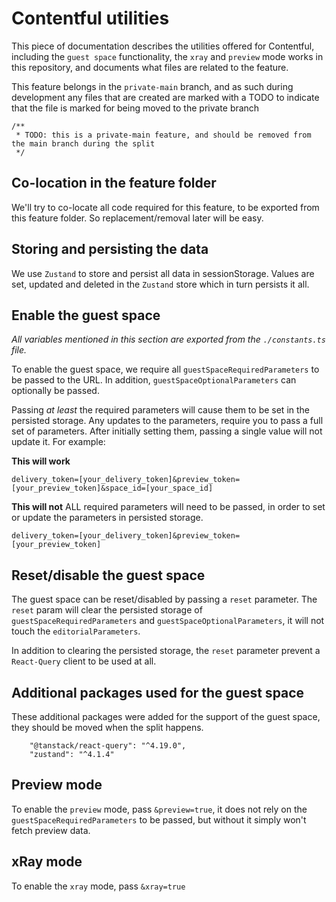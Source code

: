 # Contentful utilities

This piece of documentation describes the utilities offered for Contentful, including the `guest space` functionality,
the `xray` and `preview` mode works in this repository, and documents what files are related to the feature.

This feature belongs in the `private-main` branch, and as such during development any files that are created are marked
with a TODO to indicate that the file is marked for being moved to the private branch

```tsx
/**
 * TODO: this is a private-main feature, and should be removed from the main branch during the split
 */
```

## Co-location in the feature folder

We'll try to co-locate all code required for this feature, to be exported from this feature folder. So
replacement/removal later will be easy.

## Storing and persisting the data

We use `Zustand` to store and persist all data in sessionStorage. Values are set, updated and deleted in the `Zustand`
store which in turn persists it all.

## Enable the guest space

_All variables mentioned in this section are exported from the `./constants.ts` file._

To enable the guest space, we require all `guestSpaceRequiredParameters` to be passed to the URL. In
addition, `guestSpaceOptionalParameters` can optionally be passed.

Passing _at least_ the required parameters will cause them to be set in the persisted storage. Any updates to the
parameters, require you to pass a full set of parameters. After initially setting them, passing a single value will not
update it. For example:

**This will work**

```
delivery_token=[your_delivery_token]&preview_token=[your_preview_token]&space_id=[your_space_id]
```

**This will not**
ALL required parameters will need to be passed, in order to set or update the parameters in persisted storage.

```
delivery_token=[your_delivery_token]&preview_token=[your_preview_token]
```

## Reset/disable the guest space

The guest space can be reset/disabled by passing a `reset` parameter. The `reset` param will clear the persisted storage
of `guestSpaceRequiredParameters` and `guestSpaceOptionalParameters`, it will not touch the `editorialParameters`.

In addition to clearing the persisted storage, the `reset` parameter prevent a `React-Query` client to be used at all.

## Additional packages used for the guest space

These additional packages were added for the support of the guest space, they should be moved when the split happens.

```
    "@tanstack/react-query": "^4.19.0",
    "zustand": "^4.1.4"
```

## Preview mode

To enable the `preview` mode, pass `&preview=true`, it does not rely on the `guestSpaceRequiredParameters` to be passed,
but without it simply won't fetch preview data.

## xRay mode

To enable the `xray` mode, pass `&xray=true`
